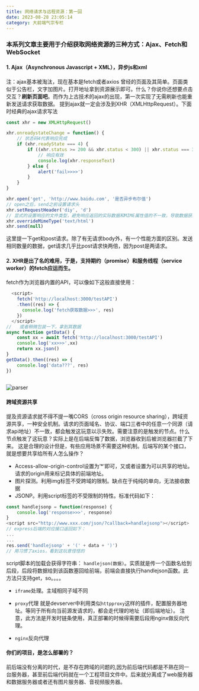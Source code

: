 ```yaml
---
title: 网络请求与远程资源：第一回
date: 2023-08-28 23:05:14
category: 大前端气宗专栏
---
```


### 本系列文章主要用于介绍获取网络资源的三种方式：Ajax、Fetch和WebSocket

#### 1. Ajax（Asynchronous Javascript + XML），异步js和xml
注：ajax基本被淘汰，现在基本是fetch或者axios
曾经的页面及其简单。页面类似于公告栏，文字加图片。打开地址拿到资源展示即可。什么？你说你还想要点击交互？**刷新页面吧**。而作为上古技术的ajax的出现，第一次实现了无需刷新也能重新发送请求获取数据。
提到ajax就一定会涉及到XHR（XMLHttpRequest）。下面时经典的ajax请求写法
```javascript
const xhr = new XMLHttpRequest()

xhr.onreadystateChange = function() {
    // 状态码4代表响应完成
    if (xhr.readyState === 4) {
        if ((xhr.status >= 200 && xhr.status < 300) || xhr.status === 304) {
            // 响应有效
            console.log(xhr.responseText)
        } else {
            alert('fail>>>>')
        }
    }
}

xhr.open('get', 'http://www.baidu.com', '是否异步布尔值')
// open之后，send之前设置请求头
xhr.setRequestHeader('diy', 'd')
// 显式的设置响应的文件类型，避免响应返回的实际数据和MIME属性值的不一致，导致数据获取失败。
xhr.overrideMimeType('text/html')
xhr.send(null)
```
这里提一下get和post请求。除了有无请求body外，有一个性能方面的区别。发送相同数量的数据，get请求几乎比post请求快两倍，因为post是两请求。

#### 2. XHR是出了名的难用，于是，支持期约（promise）和服务线程（service worker）的fetch应运而生。
fetch作为浏览器内置的API，可以像如下这般直接使用：
```javascript
  <script>
    fetch('http://localhost:3000/testAPI')
    .then((res) => {
      console.log('fetch获取数据>>>', res)
    })
  </script>
//   或者稍微包装一下，拿到其数据
async function getData() {
    const xx = await fetch('http://localhost:3000/testAPI')
    console.log('xx>>>',xx)
    return xx.json()
}
getData().then((res) => {
    console.log('data???', res)  
})
     
```
<img src="/img/网络1_1.png" alt="parser">

#### 跨域资源共享

提及资源请求就不得不提一嘴CORS（cross origin resource sharing），跨域资源共享，一种安全机制。请求的页面域名、协议、端口三者中的任意一个同源（请求api地址）不一致，都会触发这玩意以示失败。需要注意的是触发的节点。什么节点触发了这玩意？实际上是在后端反悔了数据，浏览器收到后被浏览器拦截了下来。
这是合理的设计但是，有些应用场景不需要这种机制。后端写的某个接口，就是想要共享给所有人怎么操作？
- Access-allow-origin-control设置为‘*’即可，又或者设置为可以共享的地址。请求的origin用来标记具体的前端地址。
- 图片探测。利用img标签不受跨域的限制。缺点在于纯纯的单向，无法接收数据
- JSONP。利用script标签的不受限制的特性。标准代码如下：
```javascript
const handlejsonp = function(response) {
    console.log('response>>>', response)
}
<script src="http://www.xxx.com/json/?callback=handlejsonp"></script>
// express后端的对应接口返回如下：
...
...
res.send('handlejsonp' + '(' + data + ')')
// 用习惯了axios，看到这玩意怪怪的
```
script脚本的加载会获得字符串： `handlejson(数据)`。实质就是传一个函数名给到后段，后段将数据给到该函数塞回给前端，前端会直接执行handlejson函数。此方法只支持get，so。。。。

- `iframe`处理。主域相同子域不同
- `proxy`代理
就是devserver中利用类似`httpproxy`这样的插件，配置服务器地址。等同于所有向当前源发请求的，都会走代理的地址（即后端地址）。
注意，此方法是开发时链条使用，真正部署的时候得需要后段用nginx做反向代理。

- `nginx`反向代理

#### 你们的项目，是怎么部署的？
前后端没有分离的时代，是不存在跨域的问题的,因为前后端代码都是不熟在同一台服务器，甚至前后端代码就在一个工程项目文件中。后来就分离成了web服务器和数据服务器或者还有图片服务器、音视频服务器。

